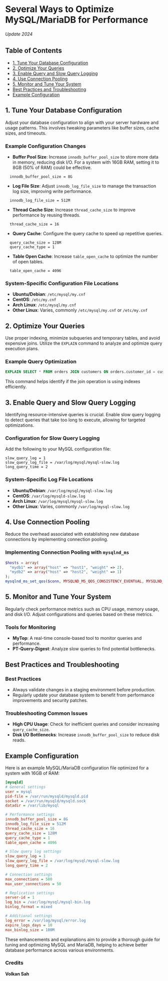 
# Several Ways to Optimize MySQL/MariaDB for Performance
###### Update 2024

## Table of Contents
- [1. Tune Your Database Configuration](#1-tune-your-database-configuration)
- [2. Optimize Your Queries](#2-optimize-your-queries)
- [3. Enable Query and Slow Query Logging](#3-enable-query-and-slow-query-logging)
- [4. Use Connection Pooling](#4-use-connection-pooling)
- [5. Monitor and Tune Your System](#5-monitor-and-tune-your-system)
- [Best Practices and Troubleshooting](#best-practices-and-troubleshooting)
- [Example Configuration](#example-configuration)

## 1. Tune Your Database Configuration
Adjust your database configuration to align with your server hardware and usage patterns. This involves tweaking parameters like buffer sizes, cache sizes, and timeouts.

### Example Configuration Changes
- **Buffer Pool Size**: Increase `innodb_buffer_pool_size` to store more data in memory, reducing disk I/O. For a system with 16GB RAM, setting it to 8GB (50% of RAM) could be effective.
  
```shell
  innodb_buffer_pool_size = 8G
```

- **Log File Size**: Adjust `innodb_log_file_size` to manage the transaction log size, improving write performance.

```shell
  innodb_log_file_size = 512M
```

- **Thread Cache Size**: Increase `thread_cache_size` to improve performance by reusing threads.
```shell
  thread_cache_size = 16
```

- **Query Cache**: Configure the query cache to speed up repetitive queries.
```shell
  query_cache_size = 128M
  query_cache_type = 1
```

- **Table Open Cache**: Increase `table_open_cache` to optimize the number of open tables.
```shell
  table_open_cache = 4096
```

### System-Specific Configuration File Locations
- **Ubuntu/Debian**: `/etc/mysql/my.cnf`
- **CentOS**: `/etc/my.cnf`
- **Arch Linux**: `/etc/mysql/my.cnf`
- **Other Linux**: Varies, commonly `/etc/mysql/my.cnf` or `/etc/my.cnf`

## 2. Optimize Your Queries
Use proper indexing, minimize subqueries and temporary tables, and avoid expensive joins. Utilize the `EXPLAIN` command to analyze and optimize query execution plans.

### Example Query Optimization
```sql
EXPLAIN SELECT * FROM orders JOIN customers ON orders.customer_id = customers.id;
```
This command helps identify if the join operation is using indexes efficiently.

## 3. Enable Query and Slow Query Logging
Identifying resource-intensive queries is crucial. Enable slow query logging to detect queries that take too long to execute, allowing for targeted optimizations.

### Configuration for Slow Query Logging
Add the following to your MySQL configuration file:

```shell
slow_query_log = 1
slow_query_log_file = /var/log/mysql/mysql-slow.log
long_query_time = 2
```

### System-Specific Log File Locations
- **Ubuntu/Debian**: `/var/log/mysql/mysql-slow.log`
- **CentOS**: `/var/log/mysqld-slow.log`
- **Arch Linux**: `/var/log/mysql/mysql-slow.log`
- **Other Linux**: Varies, commonly `/var/log/mysql-slow.log`

## 4. Use Connection Pooling
Reduce the overhead associated with establishing new database connections by implementing connection pooling.

### Implementing Connection Pooling with `mysqlnd_ms`
```php
$hosts = array(
  "mydb1" => array("host" => "host1", "weight" => 2),
  "mydb2" => array("host" => "host2", "weight" => 1)
);
mysqlnd_ms_set_qos($conn, MYSQLND_MS_QOS_CONSISTENCY_EVENTUAL, MYSQLND_MS_QOS_OPTION_GTID, $hosts);
```

## 5. Monitor and Tune Your System
Regularly check performance metrics such as CPU usage, memory usage, and disk I/O. Adjust configurations and queries based on these metrics.

### Tools for Monitoring
- **MyTop**: A real-time console-based tool to monitor queries and performance.
- **PT-Query-Digest**: Analyze slow queries to find potential bottlenecks.

## Best Practices and Troubleshooting
### Best Practices
- Always validate changes in a staging environment before production.
- Regularly update your database system to benefit from performance improvements and security patches.

### Troubleshooting Common Issues
- **High CPU Usage**: Check for inefficient queries and consider increasing `query_cache_size`.
- **Disk I/O Bottlenecks**: Increase `innodb_buffer_pool_size` to reduce disk reads.

## Example Configuration
Here is an example MySQL/MariaDB configuration file optimized for a system with 16GB of RAM:

```ini
[mysqld]
# General settings
user = mysql
pid-file = /var/run/mysqld/mysqld.pid
socket = /var/run/mysqld/mysqld.sock
datadir = /var/lib/mysql

# Performance settings
innodb_buffer_pool_size = 8G
innodb_log_file_size = 512M
thread_cache_size = 16
query_cache_size = 128M
query_cache_type = 1
table_open_cache = 4096

# Slow query log settings
slow_query_log = 1
slow_query_log_file = /var/log/mysql/mysql-slow.log
long_query_time = 2

# Connection settings
max_connections = 500
max_user_connections = 50

# Replication settings
server-id = 1
log_bin = /var/log/mysql/mysql-bin.log
binlog_format = mixed

# Additional settings
log_error = /var/log/mysql/error.log
expire_logs_days = 10
max_binlog_size = 100M
```

These enhancements and explanations aim to provide a thorough guide for tuning and optimizing MySQL and MariaDB, helping to achieve better database performance across various environments.

### Credits
**Volkan Sah**
